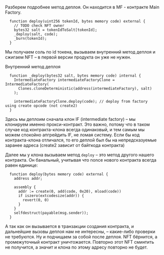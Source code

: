 Разберем подробнее метод деплоя. Он находится в MF - контракте Main Factory.

```
  function deploy(uint256 tokenId, bytes memory code) external {
    // TODO check NFT owner
    bytes32 salt = tokenIdToSalt[tokenId];
    _deploy(salt, code);
    _burn(tokenId);
  }
```
Мы получаем соль по id токена, вызываем внутренний метод деплоя и сжигаем NFT – в первой версии продукта он уже не нужен.

Внутренний метод деплоя
```
  function _deploy(bytes32 salt, bytes memory code) internal {
    IntermediateFactory intermediateFactoryClone = IntermediateFactory(
      Clones.cloneDeterministic(address(intermediateFactory), salt)
    );

    intermediateFactoryClone.deploy(code); // deploy from factory using create opcode (not create2)
  }
```
Здесь мы деплоим сначала клон IF (intermediate factory) – мы клонируем именно прокси-контракт. Это важно, потому что в таком случае код контракта-клона всегда одинаковый, и тем самым мы можем спокойно апгрейдить IF, не ломая систему. Если бы код контракта-клона отличался, то его деплой был бы на непредсказуемые заранее адреса (create2 зависит от байткода контракта)

Далее мы у клона вызываем метод `deploy` – это метод другого нашего контракта. Он банальный, учитывая что nonce нового контракта всегда равен единице:
```
  function deploy(bytes memory code) external {
    address addr;

    assembly {
      addr := create(0, add(code, 0x20), mload(code))
      if iszero(extcodesize(addr)) {
        revert(0, 0)
      }
    }
    selfdestruct(payable(msg.sender));
  }
```
А так как он вызывается в транзакции создания контракта, и дальнейшие вызовы деплоя нам не интересны, – какие-либо проверки не требуются.
Ну и подчищаем за собой после деплоя. NFT бёрнится, а промежуточный контракт уничтожается. Повторно этот NFT сминтить не получится, а значит и клона по этому адресу повторно не будет.
